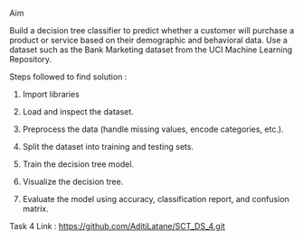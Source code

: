 Aim

Build a decision tree classifier to predict whether a customer will purchase a product or service based on their demographic and behavioral data. Use a dataset such as the Bank Marketing dataset from the UCI Machine Learning Repository.

Steps followed to find solution : 

1. Import libraries 

2. Load and inspect the dataset. 

3. Preprocess the data (handle missing values, encode categories, etc.). 

4. Split the dataset into training and testing sets. 

5. Train the decision tree model. 

6. Visualize the decision tree. 

7. Evaluate the model using accuracy, classification report, and confusion matrix. 

Task 4 Link : https://github.com/AditiLatane/SCT_DS_4.git
